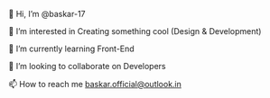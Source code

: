 👋 Hi, I’m @baskar-17

👀 I’m interested in Creating something cool (Design & Development)

🌱 I’m currently learning Front-End

💞️ I’m looking to collaborate on Developers

📫 How to reach me baskar.official@outlook.in

<!---
baskar-17/baskar-17 is a ✨ special ✨ repository because its `README.md` (this file) appears on your GitHub profile.
You can click the Preview link to take a look at your changes.
--->

